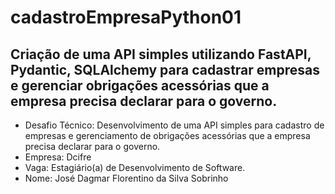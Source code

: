 # cadastroEmpresaPython01

## Criação de uma API simples utilizando FastAPI, Pydantic, SQLAlchemy para cadastrar empresas e gerenciar obrigações acessórias que a empresa precisa declarar para o governo.

- Desafio Técnico: Desenvolvimento de uma API simples para cadastro de empresas e gerenciamento de obrigações acessórias que a empresa precisa declarar para o governo.
- Empresa: Dcifre
- Vaga: Estagiário(a) de Desenvolvimento de Software.
- Nome: José Dagmar Florentino da Silva Sobrinho
